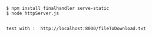 
    $ npm install finalhandler serve-static
    $ node httpServer.js


    test with :  http://localhost:8000/fileToDownload.txt
